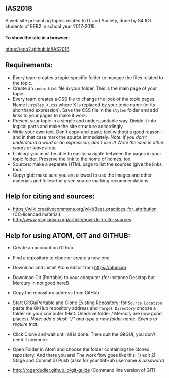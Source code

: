 ## IAS2018
A web site presenting topics related to IT and Society, done by S4 ICT students of EEB2 in school year 2017-2018.

#### To show the site in a browser:
https://eeb2.github.io/IAS2018

## Requirements:
- Every team creates a topic-specific folder to manage the files related to the topic.
- Create an `index.html` file in your folder. This is the main page of your topic.
- Every team creates a CSS file to change the look of the topic pages. Name it `styles_X.css` where X is replaced by your topic name (or its shorthand expression). Save the CSS file in the `styles` folder and add links to your pages to make it work.
- Present your topic in a simple and understandable way. Divide it into logical parts and make the site structure accordingly.
- Write your own text. Don't copy-and-paste text without a good reason - and in that case mark the source immediately. *Note: if you don't understand a word or an expression, don't use it! Write the idea in other words or leave it out.*
- Linking: you must be able to easily navigate between the pages in your topic folder. Preserve the link to the home of homes, too.
- Sources: make a separate HTML page to list the sources (give the links, too).
- Copyright: make sure you are allowed to use the images and other materials and follow the given source marking recommendations.

## Help for citing and sources:
- https://wiki.creativecommons.org/wiki/Best_practices_for_attribution (CC-licenced material).
- http://www.plagiarism.org/article/how-do-i-cite-sources

## Help for using ATOM, GIT and GITHUB:
- Create an account on Github.
- Find a repository to clone or create a new one.
- Download and install Atom editor from https://atom.io/.
- Download Git (Portable) to your computer (for instance Desktop but Mercury in not good here!)
- Copy the repository address from GitHub
- Start GitGuiPortable and Clone Existing Repository: for `Source Location` paste the GitHub repository address and `Target Directory` choose a folder on your computer (Hint: Onedrive folder / Mercury are now good places). *Note: add a slash "/" and type a new folder name. Seems to require that.*
- Click Clone and wait until all is done. Then quit the GitGUI, you don't need it anymore.
- Open Folder in Atom and choose the folder containing the cloned repository. And there you are! The work flow goes like this: 1) edit 2) Stage and Commit 3) Push (asks for your GitHub username & password)

- http://rogerdudler.github.io/git-guide (Command line version of GIT)
